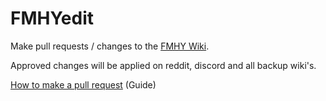 # FMHYedit
Make pull requests / changes to the [FMHY Wiki](https://www.reddit.com/r/FREEMEDIAHECKYEAH/wiki/index). 

Approved changes will be applied on reddit, discord and all backup wiki's. 

[How to make a pull request](https://rentry.co/FMHYedit) (Guide)
